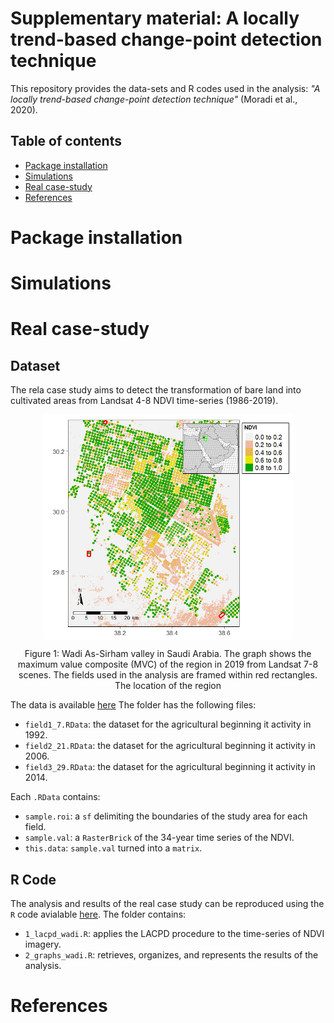 # Supplementary material: A locally trend-based change-point detection technique


This repository provides the data-sets and R codes used in the analysis: 
_"A locally trend-based change-point detection technique"_
(Moradi et al., 2020).

## Table of contents

 - [Package installation](#Package-installation)
 - [Simulations](#Simulations)
 - [Real case-study](#Real-case-study)
 - [References](#References)

# Package installation


# Simulations 


# Real case-study

## Dataset

The rela case study aims to detect the transformation of bare land into cultivated areas from Landsat 4-8 NDVI time-series (1986-2019). 

<p align="center">
  <img align="center" width="400" src="./Real_study/graphs/wadi_as_sirham.png" alt="Itoiz reservoir">
  <p align="center"> Figure 1: Wadi As-Sirham valley in Saudi Arabia. The graph shows the maximum value composite (MVC) of the region in 2019 from Landsat 7-8 scenes. The fields used in the analysis are framed within red rectangles. The location of the region  </p>
</p>

The data is available
[here](https://github.com/mmontesinosanmartin/changepoint_article/tree/master/Real_study/data)
The folder has the following files:

 - `field1_7.RData`: the dataset for the agricultural beginning it activity in 1992.
 - `field2_21.RData`: the dataset for the agricultural beginning it activity in 2006.
 - `field3_29.RData`: the dataset for the agricultural beginning it activity in 2014.

Each `.RData` contains:

 - `sample.roi`: a `sf` delimiting the boundaries of the study area for each field.
 - `sample.val`: a `RasterBrick` of the 34-year time series of the NDVI.
 - `this.data`: `sample.val` turned into a `matrix`.

## R Code

The analysis and results of the real case study can be reproduced using the
`R` code avialable 
[here]().
The folder contains:

  - `1_lacpd_wadi.R`: applies the LACPD procedure to the time-series of NDVI imagery.
  - `2_graphs_wadi.R`: retrieves, organizes, and represents the results of the analysis.


# References